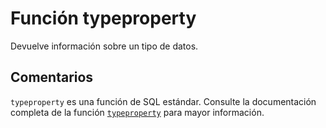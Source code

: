 ﻿---
Autogenerated: true
---

# Función  typeproperty

Devuelve información sobre un tipo de datos.

## Comentarios 

`typeproperty` es una función de SQL estándar. Consulte la documentación completa de la función [`typeproperty`](https://learn.microsoft.com/es-es/sql/t-sql/functions/typeproperty-transact-sql) para mayor información.
